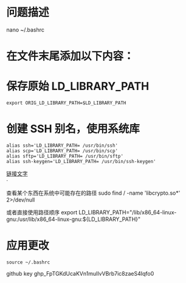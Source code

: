 # 问题描述


nano ~/.bashrc

# 在文件末尾添加以下内容：
# 保存原始 LD_LIBRARY_PATH
```
export ORIG_LD_LIBRARY_PATH=$LD_LIBRARY_PATH
```

# 创建 SSH 别名，使用系统库
```
alias ssh='LD_LIBRARY_PATH= /usr/bin/ssh'
alias scp='LD_LIBRARY_PATH= /usr/bin/scp'
alias sftp='LD_LIBRARY_PATH= /usr/bin/sftp'
alias ssh-keygen='LD_LIBRARY_PATH= /usr/bin/ssh-keygen'
```

[链接文字](https://example.com)  
·

查看某个东西在系统中可能存在的路径
sudo find / -name 'libcrypto.so*' 2>/dev/null

或者直接使用路径顺序
export LD_LIBRARY_PATH="/lib/x86_64-linux-gnu:/usr/lib/x86_64-linux-gnu:${LD_LIBRARY_PATH}"

# 应用更改
`source ~/.bashrc`


github key
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